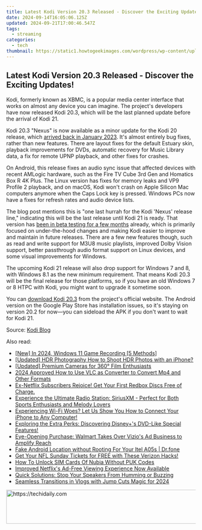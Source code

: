 ```yaml
---
title: Latest Kodi Version 20.3 Released - Discover the Exciting Updates!
date: 2024-09-14T16:05:06.125Z
updated: 2024-09-21T17:00:46.547Z
tags:
  - streaming
categories:
  - tech
thumbnail: https://static1.howtogeekimages.com/wordpress/wp-content/uploads/2024/01/kodi2.jpg
---
```


## Latest Kodi Version 20.3 Released - Discover the Exciting Updates!

Kodi, formerly known as XBMC, is a popular media center interface that works on almost any device you can imagine. The project's developers have now released Kodi 20.3, which will be the last planned update before the arrival of Kodi 21.

 Kodi 20.3 "Nexus" is now available as a minor update for the Kodi 20 release, which [arrived back in January 2023](https://facebook-video-content.techidaily.com/updated-2024-approved-how-to-thrive-after-facebooks-content-algorithm-overhaul/). It's almost entirely bug fixes, rather than new features. There are layout fixes for the default Estuary skin, playback improvements for DVDs, automatic recovery for Music Library data, a fix for remote UPNP playback, and other fixes for crashes.

 On Android, this release fixes an audio sync issue that affected devices with recent AMLogic hardware, such as the Fire TV Cube 3rd Gen and Homatics Box R 4K Plus. The Linux version has fixes for memory leaks and VP9 Profile 2 playback, and on macOS, Kodi won't crash on Apple Silicon Mac computers anymore when the Caps Lock key is pressed. Windows PCs now have a fixes for refresh rates and audio device lists.

 The blog post mentions this is "one last hurrah for the Kodi 'Nexus' release line," indicating this will be the last release until Kodi 21 is ready. That version has [been in beta testing for a few months](https://win-able.techidaily.com/fixing-your-account-after-being-hit-by-the-newest-dota-2-cheat-detector/) already, which is primarily focused on under-the-hood changes and making Kodi easier to improve and maintain in future releases. There are a few new features though, such as read and write support for M3U8 music playlists, improved Dolby Vision support, better passthrough audio format support on Linux devices, and some visual improvements for Windows.

 The upcoming Kodi 21 release will also drop support for Windows 7 and 8, with Windows 8.1 as the new minimum requirement. That means Kodi 20.3 will be the final release for those platforms, so if you have an old Windows 7 or 8 HTPC with Kodi, you might want to upgrade it sometime soon.

 You can [download Kodi 20.3](https://kodi.tv/download/) from the project's official website. The Android version on the Google Play Store has installation issues, so it's staying on version 20.2 for now—you can sideload the APK if you don't want to wait for Kodi 21.

 Source: [Kodi Blog](https://kodi.tv/article/kodi-20-3-nexus-release/)

<ins class="adsbygoogle"
     style="display:block"
     data-ad-format="autorelaxed"
     data-ad-client="ca-pub-7571918770474297"
     data-ad-slot="1223367746"></ins>

<ins class="adsbygoogle"
     style="display:block"
     data-ad-client="ca-pub-7571918770474297"
     data-ad-slot="8358498916"
     data-ad-format="auto"
     data-full-width-responsive="true"></ins>

<span class="atpl-alsoreadstyle">Also read:</span>
<div><ul>
<li><a href="https://screen-sharing-recording.techidaily.com/new-in-2024-windows-11-game-recording-5-methods/"><u>[New] In 2024, Windows 11 Game Recording [5 Methods]</u></a></li>
<li><a href="https://fox-links.techidaily.com/updated-hdr-photography-how-to-shoot-hdr-photos-with-an-iphone/"><u>[Updated] HDR Photography How to Shoot HDR Photos with an iPhone?</u></a></li>
<li><a href="https://extra-guidance.techidaily.com/updated-premium-cameras-for-360-film-enthusiasts/"><u>[Updated] Premium Cameras for 360° Film Enthusiasts</u></a></li>
<li><a href="https://some-knowledge.techidaily.com/2024-approved-how-to-use-vlc-as-converter-to-convert-mp4-and-other-formats/"><u>2024 Approved How to Use VLC as Converter to Convert Mp4 and Other Formats</u></a></li>
<li><a href="https://media-tips.techidaily.com/ex-netflix-subscribers-rejoice-get-your-first-redbox-discs-free-of-charge/"><u>Ex-Netflix Subscribers Rejoice! Get Your First Redbox Discs Free of Charge.</u></a></li>
<li><a href="https://media-tips.techidaily.com/experience-the-ultimate-radio-station-siriusxm-perfect-for-both-sports-enthusiasts-and-melody-lovers/"><u>Experience the Ultimate Radio Station: SiriusXM - Perfect for Both Sports Enthusiasts and Melody Lovers</u></a></li>
<li><a href="https://fox-that.techidaily.com/experiencing-wi-fi-woes-let-us-show-you-how-to-connect-your-iphone-to-any-computer/"><u>Experiencing Wi-Fi Woes? Let Us Show You How to Connect Your iPhone to Any Computer!</u></a></li>
<li><a href="https://media-tips.techidaily.com/exploring-the-extra-perks-discovering-disneypluss-dvd-like-special-features/"><u>Exploring the Extra Perks: Discovering Disney+'s DVD-Like Special Features!</u></a></li>
<li><a href="https://media-tips.techidaily.com/eye-opening-purchase-walmart-takes-over-vizios-ad-business-to-amplify-reach/"><u>Eye-Opening Purchase: Walmart Takes Over Vizio's Ad Business to Amplify Reach</u></a></li>
<li><a href="https://android-location.techidaily.com/fake-android-location-without-rooting-for-your-itel-a05s-drfone-by-drfone-virtual/"><u>Fake Android Location without Rooting For Your Itel A05s | Dr.fone</u></a></li>
<li><a href="https://media-tips.techidaily.com/get-your-nfl-sunday-tickets-for-free-with-these-verizon-hacks/"><u>Get Your NFL Sunday Tickets for FREE with These Verizon Hacks!</u></a></li>
<li><a href="https://sim-unlock.techidaily.com/how-to-unlock-sim-cards-of-nubia-without-puk-codes-by-drfone-android/"><u>How To Unlock SIM Cards Of Nubia Without PUK Codes</u></a></li>
<li><a href="https://media-tips.techidaily.com/improved-netflixs-ad-free-viewing-experience-now-available/"><u>Improved Netflix's Ad-Free Viewing Experience Now Available</u></a></li>
<li><a href="https://sound-issues.techidaily.com/quick-solutions-stop-your-speakers-from-humming-or-buzzing/"><u>Quick Solutions: Stop Your Speakers From Humming or Buzzing</u></a></li>
<li><a href="https://facebook-video-share.techidaily.com/seamless-transitions-in-vlogs-with-jump-cuts-magic-for-2024/"><u>Seamless Transitions in Vlogs with Jump Cuts Magic for 2024</u></a></li>
</ul></div>

<!-- affiliate ads begin -->
<a href="https://aligracehair.sjv.io/c/5597632/2036486/19272" target="_top" id="2036486">
  <img src="//a.impactradius-go.com/display-ad/19272-2036486" border="0" alt="https://techidaily.com" width="728" height="90"/>
</a>
<img height="0" width="0" src="https://aligracehair.sjv.io/i/5597632/2036486/19272" style="position:absolute;visibility:hidden;" border="0" />
<!-- affiliate ads end -->

